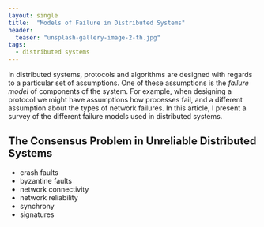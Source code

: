 ```yaml
---
layout: single
title:  "Models of Failure in Distributed Systems"
header:
  teaser: "unsplash-gallery-image-2-th.jpg"
tags:
  - distributed systems
---
```


In distributed systems, protocols and algorithms are designed with regards to a particular set of assumptions.
One of these assumptions is the *failure model* of components of the system.
For example, when designing a protocol we might have assumptions how processes fail, and a different assumption about the types of network failures.
In this article, I present a survey of the different failure models used in distributed systems.

## The Consensus Problem in Unreliable Distributed Systems
* crash faults
* byzantine faults
* network connectivity
* network reliability
* synchrony
* signatures

